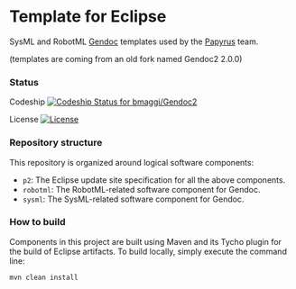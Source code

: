 # Template for Eclipse
SysML and RobotML [Gendoc][2] templates used by the [Papyrus][1] team.

(templates are coming from an old fork named Gendoc2 2.0.0)

### Status ###

Codeship [ ![Codeship Status for bmaggi/Gendoc2](https://codeship.com/projects/179901f0-0625-0133-39c8-660a355d9d19/status?branch=master)](https://codeship.com/projects/89638)

License [![License](https://img.shields.io/badge/license-EPL-blue.svg)](https://www.eclipse.org/legal/epl-v10.html)


### Repository structure ###

This repository is organized around logical software components:

* `p2`: The Eclipse update site specification for all the above components.
* `robotml`: The RobotML-related software component for Gendoc. 
* `sysml`: The SysML-related software component for Gendoc. 


### How to build ###

Components in this project are built using Maven and its Tycho plugin for the build of Eclipse artifacts.
To build locally, simply execute the command line:

```
mvn clean install
```

[1]:http://www.eclipse.org/papyrus/
[2]:http://www.eclipse.org/gendoc/
